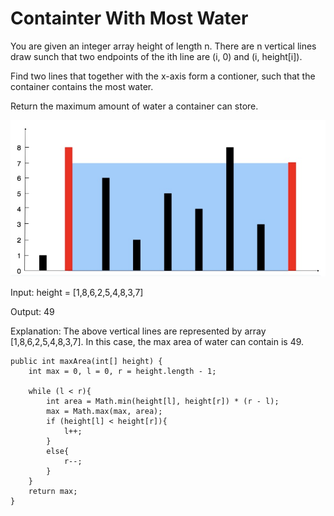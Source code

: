 # Containter With Most Water

You are given an integer array height of length n. There are n vertical lines draw sunch that two endpoints of the ith line are (i, 0) and (i, height[i]).

Find two lines that together with the x-axis form a contioner, such that the container contains the most water.

Return the maximum amount of water a container can store.

![image](image/image1.png)

Input: height = [1,8,6,2,5,4,8,3,7]

Output: 49

Explanation: The above vertical lines are represented by array [1,8,6,2,5,4,8,3,7]. In this case, the max area of water can contain is 49.


    public int maxArea(int[] height) {
        int max = 0, l = 0, r = height.length - 1;
        
        while (l < r){
            int area = Math.min(height[l], height[r]) * (r - l);
            max = Math.max(max, area);
            if (height[l] < height[r]){
                l++;
            }
            else{
                r--;
            }
        }
        return max;
    }
